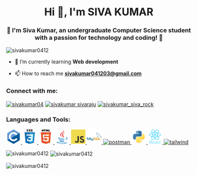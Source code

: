 <h1 align="center">Hi 👋, I'm SIVA KUMAR</h1>
<h3 align="center">👋 I'm Siva Kumar, an undergraduate Computer Science student with a passion for technology and coding! 🚀</h3>

<p align="left"> <img src="https://komarev.com/ghpvc/?username=sivakumar0412&label=Profile%20views&color=0e75b6&style=flat" alt="sivakumar0412" /> </p>

- 🌱 I’m currently learning **Web development**

- 📫 How to reach me **sivakumar041203@gmail.com**

<h3 align="left">Connect with me:</h3>
<p align="left">
<a href="https://linkedin.com/in/sivakumar04" target="blank"><img align="center" src="https://raw.githubusercontent.com/rahuldkjain/github-profile-readme-generator/master/src/images/icons/Social/linked-in-alt.svg" alt="sivakumar04" height="30" width="40" /></a>
<a href="https://fb.com/sivakumar sivaraju" target="blank"><img align="center" src="https://raw.githubusercontent.com/rahuldkjain/github-profile-readme-generator/master/src/images/icons/Social/facebook.svg" alt="sivakumar sivaraju" height="30" width="40" /></a>
<a href="https://instagram.com/sivakumar_siva_rock" target="blank"><img align="center" src="https://raw.githubusercontent.com/rahuldkjain/github-profile-readme-generator/master/src/images/icons/Social/instagram.svg" alt="sivakumar_siva_rock" height="30" width="40" /></a>
</p>

<h3 align="left">Languages and Tools:</h3>
<p align="left"> <a href="https://www.cprogramming.com/" target="_blank" rel="noreferrer"> <img src="https://raw.githubusercontent.com/devicons/devicon/master/icons/c/c-original.svg" alt="c" width="40" height="40"/> </a> <a href="https://www.w3schools.com/css/" target="_blank" rel="noreferrer"> <img src="https://raw.githubusercontent.com/devicons/devicon/master/icons/css3/css3-original-wordmark.svg" alt="css3" width="40" height="40"/> </a> <a href="https://www.w3.org/html/" target="_blank" rel="noreferrer"> <img src="https://raw.githubusercontent.com/devicons/devicon/master/icons/html5/html5-original-wordmark.svg" alt="html5" width="40" height="40"/> </a> <a href="https://www.java.com" target="_blank" rel="noreferrer"> <img src="https://raw.githubusercontent.com/devicons/devicon/master/icons/java/java-original.svg" alt="java" width="40" height="40"/> </a> <a href="https://developer.mozilla.org/en-US/docs/Web/JavaScript" target="_blank" rel="noreferrer"> <img src="https://raw.githubusercontent.com/devicons/devicon/master/icons/javascript/javascript-original.svg" alt="javascript" width="40" height="40"/> </a> <a href="https://www.mysql.com/" target="_blank" rel="noreferrer"> <img src="https://raw.githubusercontent.com/devicons/devicon/master/icons/mysql/mysql-original-wordmark.svg" alt="mysql" width="40" height="40"/> </a> <a href="https://postman.com" target="_blank" rel="noreferrer"> <img src="https://www.vectorlogo.zone/logos/getpostman/getpostman-icon.svg" alt="postman" width="40" height="40"/> </a> <a href="https://www.python.org" target="_blank" rel="noreferrer"> <img src="https://raw.githubusercontent.com/devicons/devicon/master/icons/python/python-original.svg" alt="python" width="40" height="40"/> </a> <a href="https://reactjs.org/" target="_blank" rel="noreferrer"> <img src="https://raw.githubusercontent.com/devicons/devicon/master/icons/react/react-original-wordmark.svg" alt="react" width="40" height="40"/> </a> <a href="https://tailwindcss.com/" target="_blank" rel="noreferrer"> <img src="https://www.vectorlogo.zone/logos/tailwindcss/tailwindcss-icon.svg" alt="tailwind" width="40" height="40"/> </a> </p>

<p><img align="left" src="https://github-readme-stats.vercel.app/api/top-langs?username=sivakumar0412&show_icons=true&locale=en&layout=compact" alt="sivakumar0412" /></p>

<p>&nbsp;<img align="center" src="https://github-readme-stats.vercel.app/api?username=sivakumar0412&show_icons=true&locale=en" alt="sivakumar0412" /></p>

<p><img align="center" src="https://github-readme-streak-stats.herokuapp.com/?user=sivakumar0412&" alt="sivakumar0412" /></p>

